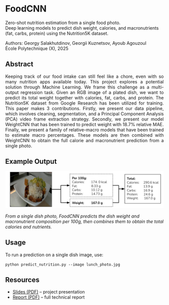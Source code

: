 # FoodCNN

Zero-shot nutrition estimation from a single food photo.  
Deep learning models to predict dish weight, calories, and macronutrients (fat, carbs, protein) using the Nutrition5K dataset.  

Authors: Georgy Salakhutdinov, Georgii Kuznetsov, Ayoub Agouzoul  
École Polytechnique (X), 2025

## Abstract

<p align="justify">
Keeping track of our food intake can still feel like a chore, even with so many nutrition apps available today. This project explores a potential solution through Machine Learning. We frame this challenge as a multi-output regression task. Given an RGB image of a plated dish, we want to predict its total weight together with calories, fat, carbs, and protein. The Nutrition5K dataset from Google Research has been utilized for training. This paper makes 3 contributions. Firstly, we present our data pipeline, which involves cleaning, segmentation, and a Principal Component Analysis (PCA) video frame extraction strategy. Secondly, we present our model WeightCNN that has been trained to predict weight with 18.7% relative MAE. Finally, we present a family of relative-macro models that have been trained to estimate macro percentages. These models are then combined with WeightCNN to obtain the full calorie and macronutrient prediction from a single photo.
</p>

## Example Output

![Example Prediction](assets/example_prediction.jpg)

*From a single dish photo, FoodCNN predicts the dish weight and macronutrient composition per 100g, then combines them to obtain the total calories and nutrients.*

## Usage

To run a prediction on a single dish image, use:
```
python predict_nutrition.py --image lunch_photo.jpg
```

## Resources
- [Slides (PDF)](Slides.pdf) – project presentation
- [Report (PDF)](report/FoodCNN_Report.pdf) – full technical report
